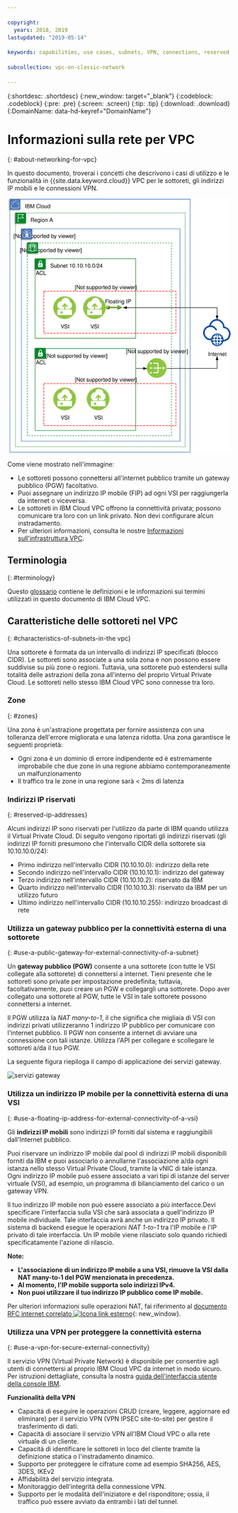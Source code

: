 ```yaml
---

copyright:
  years: 2018, 2019
lastupdated: "2019-05-14"

keywords: capabilities, use cases, subnets, VPN, connections, reserved, IP, IPv4, floating

subcollection: vpc-on-classic-network

---
```


{:shortdesc: .shortdesc}
{:new_window: target="_blank"}
{:codeblock: .codeblock}
{:pre: .pre}
{:screen: .screen}
{:tip: .tip}
{:download: .download}
{:DomainName: data-hd-keyref="DomainName"}

# Informazioni sulla rete per VPC
{: #about-networking-for-vpc}

In questo documento, troverai i concetti che descrivono i casi di utilizzo e le funzionalità in {{site.data.keyword.cloud}} VPC per le sottoreti, gli indirizzi IP mobili e le connessioni VPN.

![Connettività e sicurezza di IBM VPC](images/vpc-connectivity-and-security.svg "Connettività e sicurezza di IBM VPC")

Come viene mostrato nell'immagine:

* Le sottoreti possono connettersi all'internet pubblico tramite un gateway pubblico (PGW) facoltativo.
* Puoi assegnare un indirizzo IP mobile (FIP) ad ogni VSI per raggiungerla da internet o viceversa.
* Le sottoreti in IBM Cloud VPC offrono la connettività privata; possono comunicare tra loro con un link privato. Non devi configurare alcun instradamento.
* Per ulteriori informazioni, consulta le nostre [Informazioni sull'infrastruttura VPC](/docs/vpc-on-classic?topic=vpc-on-classic-about).

## Terminologia
{: #terminology}

Questo [glossario](/docs/vpc-on-classic?topic=vpc-on-classic-vpc-glossary) contiene le definizioni e le informazioni sui termini utilizzati in questo documento di IBM Cloud VPC.

## Caratteristiche delle sottoreti nel VPC
{: #characteristics-of-subnets-in-the vpc}

Una sottorete è formata da un intervallo di indirizzi IP specificati (blocco CIDR). Le sottoreti sono associate a una sola zona e non possono essere suddivise su più zone o regioni. Tuttavia, una sottorete può estendersi sulla totalità delle astrazioni della zona all'interno del proprio Virtual Private Cloud. Le sottoreti nello stesso IBM Cloud VPC sono connesse tra loro.

### Zone
{: #zones}

Una zona è un'astrazione progettata per fornire assistenza con una tolleranza dell'errore migliorata e una latenza ridotta. Una zona garantisce le seguenti proprietà:

 * Ogni zona è un dominio di errore indipendente ed è estremamente improbabile che due zone in una regione abbiamo contemporaneamente un malfunzionamento
 * Il traffico tra le zone in una regione sarà < 2ms di latenza

### Indirizzi IP riservati
{: #reserved-ip-addresses}

Alcuni indirizzi IP sono riservati per l'utilizzo da parte di IBM quando utilizza il Virtual Private Cloud. Di seguito vengono riportati gli indirizzi riservati (gli indirizzi IP forniti presumono che l'intervallo CIDR della sottorete sia 10.10.10.0/24):

  * Primo indirizzo nell'intervallo CIDR (10.10.10.0): indirizzo della rete
  * Secondo indirizzo nell'intervallo CIDR (10.10.10.1): indirizzo del gateway
  * Terzo indirizzo nell'intervallo CIDR (10.10.10.2): riservato da IBM
  * Quarto indirizzo nell'intervallo CIDR (10.10.10.3): riservato da IBM per un utilizzo futuro
  * Ultimo indirizzo nell'intervallo CIDR (10.10.10.255): indirizzo broadcast di rete

### Utilizza un gateway pubblico per la connettività esterna di una sottorete
{: #use-a-public-gateway-for-external-connectivity-of-a-subnet}

Un **gateway pubblico (PGW)** consente a una sottorete (con tutte le VSI collegate alla sottorete) di connettersi a internet. Tieni presente che le sottoreti sono private per impostazione predefinita; tuttavia, facoltativamente, puoi creare un PGW e collegargli una sottorete. Dopo aver collegato una sottorete al PGW, tutte le VSI in tale sottorete possono connettersi a internet.

Il PGW utilizza la _NAT many-to-1_, il che significa che migliaia di VSI con indirizzi privati utilizzeranno 1 indirizzo IP pubblico per comunicare con l'internet pubblico. Il PGW non consente a internet di avviare una connessione con tali istanze. Utilizza l'API per collegare e scollegare le sottoreti a/da il tuo PGW.

La seguente figura riepiloga il campo di applicazione dei servizi gateway.

![servizi gateway](images/scope-of-gateway-services.png)

### Utilizza un indirizzo IP mobile per la connettività esterna di una VSI
{: #use-a-floating-ip-address-for-external-connectivity-of-a-vsi}

Gli **indirizzi IP mobili** sono indirizzi IP forniti dal sistema e raggiungibili dall'Internet pubblico.

Puoi riservare un indirizzo IP mobile dal pool di indirizzi IP mobili disponibili forniti da IBM e puoi associarlo o annullarne l'associazione a/da ogni istanza nello stesso Virtual Private Cloud, tramite la vNIC di tale istanza. Ogni indirizzo IP mobile può essere associato a vari tipi di istanze del server virtuale (VSI), ad esempio, un programma di bilanciamento del carico o un gateway VPN.

Il tuo indirizzo IP mobile non può essere associato a più interfacce.Devi specificare l'interfaccia sulla VSI che sarà associata a quell'indirizzo IP mobile individuale. Tale interfaccia avrà anche un indirizzo IP privato. Il sistema di backend esegue le operazioni _NAT 1-to-1_ tra l'IP mobile e l'IP privato di tale interfaccia. Un IP mobile viene rilasciato solo quando richiedi specificatamente l'azione di rilascio.

**Note:**
* **L'associazione di un indirizzo IP mobile a una VSI, rimuove la VSI dalla NAT many-to-1 del PGW menzionata in precedenza.**
* **Al momento, l'IP mobile supporta solo indirizzi IPv4.**
* **Non puoi utilizzare il tuo indirizzo IP pubblico come IP mobile.**

Per ulteriori informazioni sulle operazioni NAT, fai riferimento al [documento RFC internet correlato ![Icona link esterno](../../icons/launch-glyph.svg "Icona link esterno")](http://www.faqs.org/rfcs/rfc1631.html){: new_window}.

### Utilizza una VPN per proteggere la connettività esterna
{: #use-a-vpn-for-secure-external-connectivity}

Il servizio VPN (Virtual Private Network) è disponibile per consentire agli utenti di connettersi al proprio IBM Cloud VPC da internet in modo sicuro. Per istruzioni dettagliate, consulta la nostra [guida dell'interfaccia utente della console IBM](/docs/vpc-on-classic?topic=vpc-on-classic-creating-a-vpc-using-the-ibm-cloud-console).

**Funzionalità della VPN**
  * Capacità di eseguire le operazioni CRUD (creare, leggere, aggiornare ed eliminare) per il servizio VPN (VPN IPSEC site-to-site) per gestire il trasferimento di dati.
  * Capacità di associare il servizio VPN all'IBM Cloud VPC o alla rete virtuale di un cliente.
  * Capacità di identificare le sottoreti in loco del cliente tramite la definizione statica o l'instradamento dinamico.
  * Supporto per proteggere le cifrature come ad esempio SHA256, AES, 3DES, IKEv2
  * Affidabilità del servizio integrata.
  * Monitoraggio dell'integrità della connessione VPN.
  * Supporto per le modalità dell'iniziatore e del risponditore; ossia, il traffico può essere avviato da entrambi i lati del tunnel.
